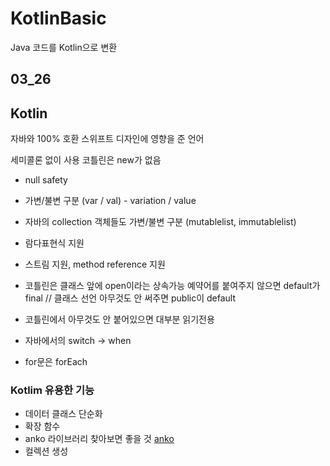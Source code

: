 # KotlinBasic
Java  코드를 Kotlin으로 변환 


## 03_26

## Kotlin

자바와 100% 호환
스위프트 디자인에 영향을 준 언어 

세미콜론 없이 사용
코틀린은 new가 없음 



-  null safety
-  가변/불변 구분 (var / val) - variation / value
-  자바의 collection 객체들도 가변/불변 구분 (mutablelist, immutablelist)
-  람다표현식 지원
-  스트림 지원, method reference 지원 
-  코틀린은 클래스 앞에 open이라는 상속가능 예약어를 붙여주지 않으면 default가 final // 클래스 선언 아무것도 안 써주면 public이 default

-  코틀린에서 아무것도 안 붙어있으면 대부분 읽기전용
-  자바에서의 switch -> when
-  for문은 forEach

### Kotlim 유용한 기능

-  데이터 클래스 단순화 
-  확장 함수
-  anko 라이브러리 찾아보면 좋을 것  [anko](https://github.com/kotlin/anko)
-  컬렉션 생성 

